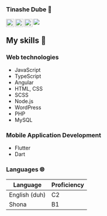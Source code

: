 ### Tinashe Dube 👋

<a href="https://discord.gg/fHrmKP4Z">
  <img align="left" alt="Abhishek's Discord" width="22px" src="https://raw.githubusercontent.com/peterthehan/peterthehan/master/assets/discord.svg" />
</a>
<a href="https://twitter.com/tinashe_yuri">
  <img align="left" alt="Tinashe Dube | Twitter" width="22px" src="https://raw.githubusercontent.com/peterthehan/peterthehan/master/assets/twitter.svg" />
</a>
<a href="https://https://www.linkedin.com/in/tinazhedube/">
  <img align="left" alt="Abhishek's LinkedIN" width="22px" src="https://raw.githubusercontent.com/peterthehan/peterthehan/master/assets/linkedin.svg" />
</a>


![](https://visitor-badge.glitch.me/badge?page_id=abhisheknaiidu.abhisheknaiidu)


## My skills 📜

### Web technologies

- JavaScript
- TypeScript
- Angular
- HTML, CSS
- SCSS
- Node.js
- WordPress
- PHP
- MySQL

### Mobile Application Development

- Flutter
- Dart 

### Languages 🌐

| Language      | Proficiency                                                               |
| ------------- | ------------------------------------------------------------------------- |
| English (duh) | C2                                                                        |
| Shona         | B1                                                                        |




<!--
**tinazhe/tinazhe** is a ✨ _special_ ✨ repository because its `README.md` (this file) appears on your GitHub profile.

Here are some ideas to get you started:

- 🔭 I’m currently working on ...
- 🌱 I’m currently learning ...
- 👯 I’m looking to collaborate on ...
- 🤔 I’m looking for help with ...
- 💬 Ask me about ...
- 📫 How to reach me: ...
- 😄 Pronouns: ...
- ⚡ Fun fact: ...
-->
